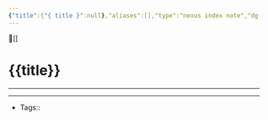 ```yaml
---
{"title":{"{ title }":null},"aliases":[],"type":"nexus index note","dg-publish":true,"dg-pinned":true,"publish":true,"tags":["index-note"],"permalink":"/home/meta/templates/index-templates/","pinned":true,"dgPassFrontmatter":true,"created":"2023-09-08T14:11:31.690-07:00","updated":"2023-09-10T14:19:21.900-07:00"}
---
```



🔺[[

# {{title}}
---











---
- Tags:: 








